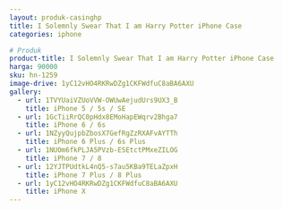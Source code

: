 ```yaml
---
layout: produk-casinghp
title: I Solemnly Swear That I am Harry Potter iPhone Case
categories: iphone

# Produk
product-title: I Solemnly Swear That I am Harry Potter iPhone Case
harga: 90000
sku: hn-1259
image-drive: 1yC12vHO4RKRwDZg1CKFWdfuC8aBA6AXU
gallery:
  - url: 1TVYUaiVZUoVVW-OWUwAejudUrs9UX3_B
    title: iPhone 5 / 5s / SE
  - url: 1GcTiiRrQC0pHdx8EMoHapEWqrv2Bhga7
    title: iPhone 6 / 6s
  - url: 1NZyyQujpbZbosX7GefRgZzRXAFvAYTTh
    title: iPhone 6 Plus / 6s Plus
  - url: 1NUOm6fkPLJA5PVzb-ESEtctPMxeZILOG
    title: iPhone 7 / 8
  - url: 12YJTPUdtkL4nQ5-s7au5KBa9TELaZpxH
    title: iPhone 7 Plus / 8 Plus
  - url: 1yC12vHO4RKRwDZg1CKFWdfuC8aBA6AXU
    title: iPhone X
---
```

